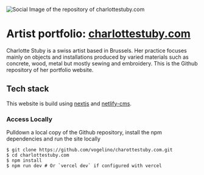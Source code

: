![Social Image of the repository of charlottestuby.com](https://github.com/vogelino/charlottestuby.com/blob/master/Github-SocialImage.png?raw=true)

# Artist portfolio: [charlottestuby.com](https://charlottestuby.com)
Charlotte Stuby is a swiss artist based in Brussels. Her practice focuses mainly on objects and installations produced by varied materials such as concrete, wood, metal but mostly sewing and embroidery. This is the Github repository of her portfolio website.

## Tech stack
This website is build using [nextjs](https://nextjs.org/) and [netlify-cms](https://www.netlifycms.org/).

### Access Locally

Pulldown a local copy of the Github repository, install the npm dependencies and run the site locally
```
$ git clone https://github.com/vogelino/charottestuby.com.git
$ cd charlottestuby.com
$ npm install
$ npm run dev # Or `vercel dev` if configured with vercel 
```
